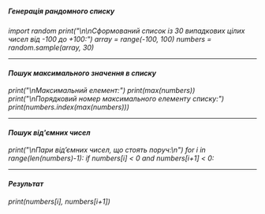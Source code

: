 ##### _Генерація рандомного списку_
_import random_
_print("\n\nСформований список із 30 випадкових цілих чисел від -100 до +100:")_
_array = range(-100, 100)_
_numbers = random.sample(array, 30)_
****
#### _Пошук максимального значення в списку_
_print("\nМаксимальний елемент:")_
_print(max(numbers))_
_print("\nПорядковий номер максимального елементу списку:")_
_print(numbers.index(max(numbers)))_
****
#### _Пошук від'ємних чисел_
_print("\nПари від’ємних чисел, що стоять поруч:\n")_
_for i in range(len(numbers)-1):_
_if numbers[i] < 0 and numbers[i+1] < 0:_
****
#### _Результат_
_print(numbers[i], numbers[i+1])_

